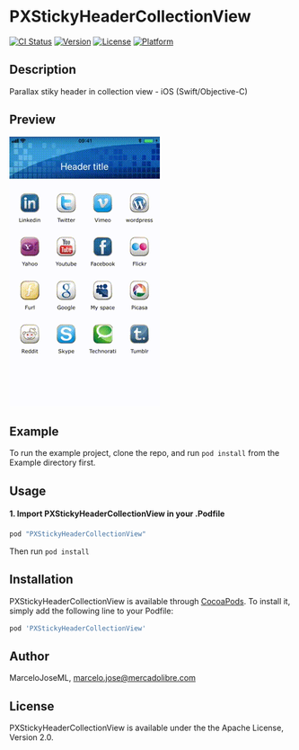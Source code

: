 # PXStickyHeaderCollectionView

[![CI Status](https://img.shields.io/travis/MarceloJoseML/PXStickyHeaderCollectionView.svg?style=flat)](https://travis-ci.org/MarceloJoseML/PXStickyHeaderCollectionView)
[![Version](https://img.shields.io/cocoapods/v/PXStickyHeaderCollectionView.svg?style=flat)](https://cocoapods.org/pods/PXStickyHeaderCollectionView)
[![License](https://img.shields.io/cocoapods/l/PXStickyHeaderCollectionView.svg?style=flat)](https://cocoapods.org/pods/PXStickyHeaderCollectionView)
[![Platform](https://img.shields.io/cocoapods/p/PXStickyHeaderCollectionView.svg?style=flat)](https://cocoapods.org/pods/PXStickyHeaderCollectionView)

## Description
Parallax stiky header in collection view - iOS (Swift/Objective-C)

## Preview
![Preview1](./preview.gif)

## Example
To run the example project, clone the repo, and run `pod install` from the Example directory first.

## Usage

#### 1. Import PXStickyHeaderCollectionView in your .Podfile

```ruby
pod "PXStickyHeaderCollectionView"
```
Then run `pod install`

## Installation
PXStickyHeaderCollectionView is available through [CocoaPods](https://cocoapods.org). To install
it, simply add the following line to your Podfile:

```ruby
pod 'PXStickyHeaderCollectionView'
```

## Author
MarceloJoseML, marcelo.jose@mercadolibre.com

## License
PXStickyHeaderCollectionView is available under the the Apache License, Version 2.0.
